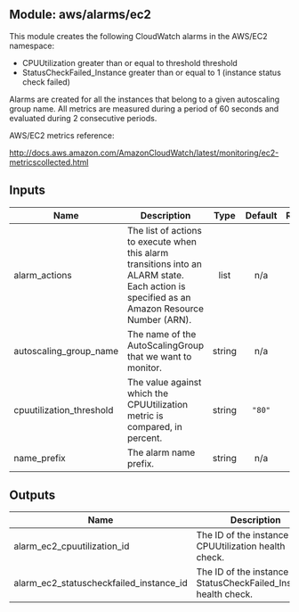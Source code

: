 ## Module: aws/alarms/ec2

This module creates the following CloudWatch alarms in the
AWS/EC2 namespace:

  - CPUUtilization greater than or equal to threshold threshold
  - StatusCheckFailed_Instance greater than or equal to 1 (instance status
    check failed)

Alarms are created for all the instances that belong to a given
autoscaling group name. All metrics are measured during a period of 60 seconds
and evaluated during 2 consecutive periods.

AWS/EC2 metrics reference:

http://docs.aws.amazon.com/AmazonCloudWatch/latest/monitoring/ec2-metricscollected.html

## Inputs

| Name | Description | Type | Default | Required |
|------|-------------|:----:|:-----:|:-----:|
| alarm\_actions | The list of actions to execute when this alarm transitions into an ALARM state. Each action is specified as an Amazon Resource Number (ARN). | list | n/a | yes |
| autoscaling\_group\_name | The name of the AutoScalingGroup that we want to monitor. | string | n/a | yes |
| cpuutilization\_threshold | The value against which the CPUUtilization metric is compared, in percent. | string | `"80"` | no |
| name\_prefix | The alarm name prefix. | string | n/a | yes |

## Outputs

| Name | Description |
|------|-------------|
| alarm\_ec2\_cpuutilization\_id | The ID of the instance CPUUtilization health check. |
| alarm\_ec2\_statuscheckfailed\_instance\_id | The ID of the instance StatusCheckFailed_Instance health check. |

